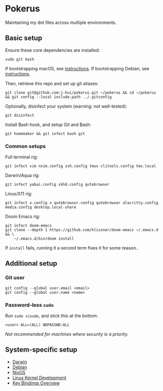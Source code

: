 # Pokerus

Maintaining my dot files across multiple environments.

## Basic setup

Ensure these core dependencies are installed:

    sudo git bash

If bootstrapping macOS, see [instructions](doc.immune/darwin-setup.md).
If bootstrapping Debian, see [instructions](doc.immune/debian-setup.md).

Then, retrieve this repo and set up git aliases:

    git clone git@github.com:j-hui/pokerus.git ~/pokerus && cd ~/pokerus && git config --local include.path ../.gitconfig

Optionally, disinfect your system (warning: not well-tested):

    git disinfect

Install Bash hook, and setup Git and Bash:

    git homemaker && git infect bash git

### Common setups

Full terminal rig:

    git infect vim nvim.config zsh.config tmux clitools.config tms.local

Darwin/Aqua rig:

    git infect yabai.config skhd.config qutebrowser

Linux/X11 rig:

    git infect x.config x qutebrowser.config qutebrowser alacritty.config media.config desktop.local-share

Doom Emacs rig:

    git infect doom-emacs
    git clone --depth 1 https://github.com/hlissner/doom-emacs ~/.emacs.d && \
        ~/.emacs.d/bin/doom install

If `install` fails, running it a second term fixes it for some reason..

## Additional setup

### Git user

    git config --global user.email <email>
    git config --global user.name <name>

### Password-less `sudo`

Run `sudo visudo`, and stick this at the bottom:

    <user> ALL=(ALL) NOPASSWD:ALL

_Not recommended for machines where security is a priority._

## System-specific setup

- [Darwin](doc.immune/darwin-setup.md)
- [Debian](doc.immune/debian-setup.md)
- [NixOS](doc.immune/nixos-setup.md)
- [Linux Kernel Development](doc.immune/linux-dev.md)
- [Key Bindings Overview](doc.immune/keybinds.md)

